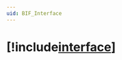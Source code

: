 ```yaml
---
uid: BIF_Interface
---
```


# [!include[interface](../includes/product-long.md)]

<!-- Requires customization for interface -->